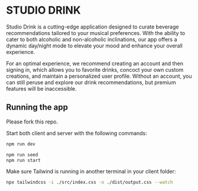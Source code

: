 # STUDIO DRINK

Studio Drink is a cutting-edge application designed to curate beverage recommendations tailored to your musical preferences. With the ability to cater to both alcoholic and non-alcoholic inclinations, our app offers a dynamic day/night mode to elevate your mood and enhance your overall experience.

For an optimal experience, we recommend creating an account and then signing in, which allows you to favorite drinks, concoct your own custom creations, and maintain a personalized user profile. Without an account, you can still peruse and explore our drink recommendations, but premium features will be inaccessible.

## Running the app

Please fork this repo. 

Start both client and server with the following commands:

```bash
npm run dev
```

```bash
npm run seed
npm run start
```

Make sure Tailwind is running in another terminal in your client folder:

```bash
npx tailwindcss -i ./src/index.css -o ./dist/output.css --watch

```




